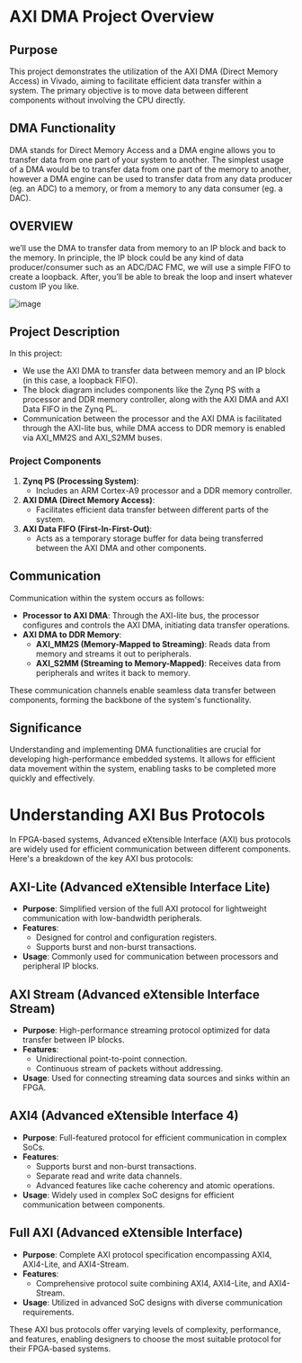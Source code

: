 # AXI DMA Project Overview

## Purpose
This project demonstrates the utilization of the AXI DMA (Direct Memory Access) in Vivado, aiming to facilitate efficient data transfer within a system. The primary objective is to move data between different components without involving the CPU directly.

## DMA Functionality
DMA stands for Direct Memory Access and a DMA engine allows you to transfer data from one part of your system to another. The simplest usage of a DMA would be to transfer data from one part of the memory to another, however a DMA engine can be used to transfer data from any data producer (eg. an ADC) to a memory, or from a memory to any data consumer (eg. a DAC).
## OVERVIEW
we’ll use the DMA to transfer data from memory to an IP block and back to the memory. In principle, the IP block could be any kind of data producer/consumer such as an ADC/DAC FMC, we will use a simple FIFO to create a loopback. After, you’ll be able to break the loop and insert whatever custom IP you like.  

![image](https://github.com/CroosJJSE/AXI-DMA/assets/141708783/9ce2e9d6-22b0-48ce-8147-39b4ed85ff43)


## Project Description
In this project:
- We use the AXI DMA to transfer data between memory and an IP block (in this case, a loopback FIFO).
- The block diagram includes components like the Zynq PS with a processor and DDR memory controller, along with the AXI DMA and AXI Data FIFO in the Zynq PL.
- Communication between the processor and the AXI DMA is facilitated through the AXI-lite bus, while DMA access to DDR memory is enabled via AXI_MM2S and AXI_S2MM buses.

### Project Components
1. **Zynq PS (Processing System)**:
   - Includes an ARM Cortex-A9 processor and a DDR memory controller.
2. **AXI DMA (Direct Memory Access)**:
   - Facilitates efficient data transfer between different parts of the system.
3. **AXI Data FIFO (First-In-First-Out)**:
   - Acts as a temporary storage buffer for data being transferred between the AXI DMA and other components.

## Communication
Communication within the system occurs as follows:
- **Processor to AXI DMA**: Through the AXI-lite bus, the processor configures and controls the AXI DMA, initiating data transfer operations.
- **AXI DMA to DDR Memory**:
  - **AXI_MM2S (Memory-Mapped to Streaming)**: Reads data from memory and streams it out to peripherals.
  - **AXI_S2MM (Streaming to Memory-Mapped)**: Receives data from peripherals and writes it back to memory.

These communication channels enable seamless data transfer between components, forming the backbone of the system's functionality.

## Significance
Understanding and implementing DMA functionalities are crucial for developing high-performance embedded systems. It allows for efficient data movement within the system, enabling tasks to be completed more quickly and effectively.

# Understanding AXI Bus Protocols

In FPGA-based systems, Advanced eXtensible Interface (AXI) bus protocols are widely used for efficient communication between different components. Here's a breakdown of the key AXI bus protocols:

## AXI-Lite (Advanced eXtensible Interface Lite)
- **Purpose**: Simplified version of the full AXI protocol for lightweight communication with low-bandwidth peripherals.
- **Features**:
  - Designed for control and configuration registers.
  - Supports burst and non-burst transactions.
- **Usage**: Commonly used for communication between processors and peripheral IP blocks.

## AXI Stream (Advanced eXtensible Interface Stream)
- **Purpose**: High-performance streaming protocol optimized for data transfer between IP blocks.
- **Features**:
  - Unidirectional point-to-point connection.
  - Continuous stream of packets without addressing.
- **Usage**: Used for connecting streaming data sources and sinks within an FPGA.

## AXI4 (Advanced eXtensible Interface 4)
- **Purpose**: Full-featured protocol for efficient communication in complex SoCs.
- **Features**:
  - Supports burst and non-burst transactions.
  - Separate read and write data channels.
  - Advanced features like cache coherency and atomic operations.
- **Usage**: Widely used in complex SoC designs for efficient communication between components.

## Full AXI (Advanced eXtensible Interface)
- **Purpose**: Complete AXI protocol specification encompassing AXI4, AXI4-Lite, and AXI4-Stream.
- **Features**:
  - Comprehensive protocol suite combining AXI4, AXI4-Lite, and AXI4-Stream.
- **Usage**: Utilized in advanced SoC designs with diverse communication requirements.

These AXI bus protocols offer varying levels of complexity, performance, and features, enabling designers to choose the most suitable protocol for their FPGA-based systems.
